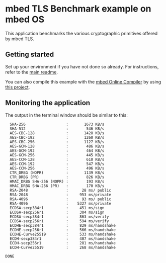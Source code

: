 # mbed TLS Benchmark example on mbed OS

This application benchmarks the various cryptographic primitives offered by mbed TLS.

## Getting started

Set up your environment if you have not done so already. For instructions, refer to the [main readme](../README.md).

You can also compile this example with the [mbed Online Compiler](https://developer.mbed.org/compiler/) by using [this project](https://developer.mbed.org/teams/mbed-os-examples/code/mbed-os-example-tls-benchmark).

## Monitoring the application

The output in the terminal window should be similar to this:

```
  SHA-256                  :       1673 KB/s
  SHA-512                  :        546 KB/s
  AES-CBC-128              :       1428 KB/s
  AES-CBC-192              :       1260 KB/s
  AES-CBC-256              :       1127 KB/s
  AES-GCM-128              :        486 KB/s
  AES-GCM-192              :        464 KB/s
  AES-GCM-256              :        445 KB/s
  AES-CCM-128              :        610 KB/s
  AES-CCM-192              :        547 KB/s
  AES-CCM-256              :        496 KB/s
  CTR_DRBG (NOPR)          :       1139 KB/s
  CTR_DRBG (PR)            :        826 KB/s
  HMAC_DRBG SHA-256 (NOPR) :        193 KB/s
  HMAC_DRBG SHA-256 (PR)   :        170 KB/s
  RSA-2048                 :      28 ms/ public
  RSA-2048                 :     953 ms/private
  RSA-4096                 :      93 ms/ public
  RSA-4096                 :    5327 ms/private
  ECDSA-secp384r1          :     451 ms/sign
  ECDSA-secp256r1          :     304 ms/sign
  ECDSA-secp384r1          :     863 ms/verify
  ECDSA-secp256r1          :     594 ms/verify
  ECDHE-secp384r1          :     829 ms/handshake
  ECDHE-secp256r1          :     566 ms/handshake
  ECDHE-Curve25519         :     533 ms/handshake
  ECDH-secp384r1           :     407 ms/handshake
  ECDH-secp256r1           :     281 ms/handshake
  ECDH-Curve25519          :     268 ms/handshake

DONE
```
